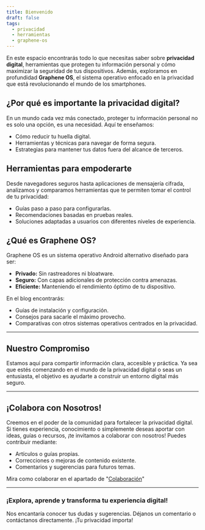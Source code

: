 ```yaml
---
title: Bienvenido
draft: false
tags:
  - privacidad
  - herramientas
  - graphene-os
---
```



En este espacio encontrarás todo lo que necesitas saber sobre **privacidad digital**, herramientas que protegen tu información personal y cómo maximizar la seguridad de tus dispositivos. Además, exploramos en profundidad **Graphene OS**, el sistema operativo enfocado en la privacidad que está revolucionando el mundo de los smartphones.

## ¿Por qué es importante la privacidad digital?

En un mundo cada vez más conectado, proteger tu información personal no es solo una opción, es una necesidad. Aquí te enseñamos:
- Cómo reducir tu huella digital.
- Herramientas y técnicas para navegar de forma segura.
- Estrategias para mantener tus datos fuera del alcance de terceros.

## Herramientas para empoderarte

Desde navegadores seguros hasta aplicaciones de mensajería cifrada, analizamos y comparamos herramientas que te permiten tomar el control de tu privacidad:
- Guías paso a paso para configurarlas.
- Recomendaciones basadas en pruebas reales.
- Soluciones adaptadas a usuarios con diferentes niveles de experiencia.

## ¿Qué es Graphene OS?

Graphene OS es un sistema operativo Android alternativo diseñado para ser:
- **Privado:** Sin rastreadores ni bloatware.
- **Seguro:** Con capas adicionales de protección contra amenazas.
- **Eficiente:** Manteniendo el rendimiento óptimo de tu dispositivo.

En el blog encontrarás:
- Guías de instalación y configuración.
- Consejos para sacarle el máximo provecho.
- Comparativas con otros sistemas operativos centrados en la privacidad.

---

## Nuestro Compromiso

Estamos aquí para compartir información clara, accesible y práctica. Ya sea que estés comenzando en el mundo de la privacidad digital o seas un entusiasta, el objetivo es ayudarte a construir un entorno digital más seguro.

---

## ¡Colabora con Nosotros!

Creemos en el poder de la comunidad para fortalecer la privacidad digital. Si tienes experiencia, conocimiento o simplemente deseas aportar con ideas, guías o recursos, ¡te invitamos a colaborar con nosotros! Puedes contribuir mediante:
- Artículos o guías propias.
- Correcciones o mejoras de contenido existente.
- Comentarios y sugerencias para futuros temas.

Mira como colaborar en el apartado de "[Colaboración](https://goespana.github.io/gosespana/Otros/colaboracion)"

---

### ¡Explora, aprende y transforma tu experiencia digital!
Nos encantaría conocer tus dudas y sugerencias. Déjanos un comentario o contáctanos directamente. ¡Tu privacidad importa!
